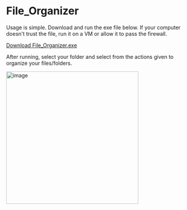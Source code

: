 # File_Organizer

Usage is simple. Download and run the exe file below. If your computer doesn't trust the file, run it on a VM or allow it to pass the firewall.

[Download File_Organizer.exe](https://drive.google.com/file/d/17bTRxpqvOl4GQSfCzd2ZmZLOb9vlk9p8/view?usp=sharing)

After running, select your folder and select from the actions given to organize your files/folders.

<img width="356" alt="image" src="https://github.com/jayxu9000/File_Organizer/assets/93835715/88c7e6cc-4054-4957-a54a-36157f9b1b4e">
